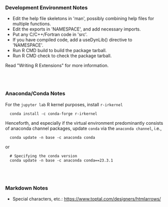 <br>
<br>

### Development Environment Notes

* Edit the help file skeletons in 'man', possibly combining help files
  for multiple functions.
* Edit the exports in 'NAMESPACE', and add necessary imports.
* Put any C/C++/Fortran code in 'src'.
* If you have compiled code, add a useDynLib() directive to
  'NAMESPACE'.
* Run R CMD build to build the package tarball.
* Run R CMD check to check the package tarball.

Read "Writing R Extensions" for more information.

<br>
<br>

### Anaconda/Conda Notes

For the ``jupyter lab`` R kernel purposes, install ``r-irkernel``  

```shell
  conda install -c conda-forge r-irkernel
```

Henceforth, and especially if the virtual environment predominantly consists of anaconda channel 
packages, update ``conda`` via the ``anaconda channel``, i.e.,

```shell
  conda update -n base -c anaconda conda
```

or

```shell
  # Specifying the conda version
  conda update -n base -c anaconda conda==23.3.1
```

<br>
<br>

### Markdown Notes

* Special characters, etc.: https://www.toptal.com/designers/htmlarrows/


<br>
<br>

<br>
<br>

<br>
<br>

<br>
<br>
